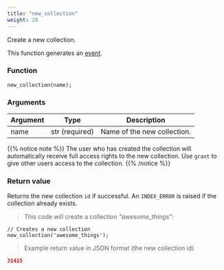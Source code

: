 ```yaml
---
title: "new_collection"
weight: 28
---
```


Create a new collection.

This function generates an [event](../../events).

### Function
`new_collection(name);`

### Arguments
Argument | Type | Description
--------- | ----------- | -----------
name | str (required) | Name of the new collection.

{{% notice note %}}
The user who has created the collection will automatically receive full
access rights to the new collection.
Use `grant` to give other users access to the collection.
{{% /notice %}}

### Return value
Returns the new collection `id` if successful. An `INDEX_ERROR` is raised
if the collection already exists.

> This code will create a collection *"awesome_things"*:

```thingsdb,should_pass,@t
// Creates a new collection
new_collection('awesome_things');
```

> Example return value in JSON format (the new collection id)

```json
31415
```

